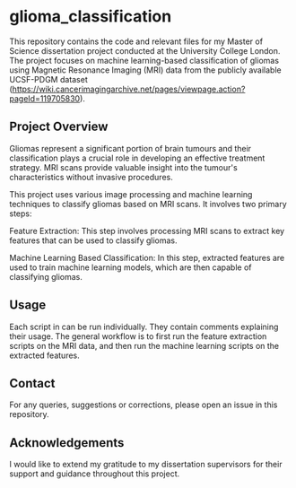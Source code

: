 # glioma_classification

This repository contains the code and relevant files for my Master of Science dissertation project conducted at the University College London. The project focuses on machine learning-based classification of gliomas using Magnetic Resonance Imaging (MRI) data from the publicly available UCSF-PDGM dataset (https://wiki.cancerimagingarchive.net/pages/viewpage.action?pageId=119705830).

## Project Overview

Gliomas represent a significant portion of brain tumours and their classification plays a crucial role in developing an effective treatment strategy. MRI scans provide valuable insight into the tumour's characteristics without invasive procedures.

This project uses various image processing and machine learning techniques to classify gliomas based on MRI scans. It involves two primary steps:

Feature Extraction: This step involves processing MRI scans to extract key features that can be used to classify gliomas. 

Machine Learning Based Classification: In this step, extracted features are used to train machine learning models, which are then capable of classifying gliomas.

## Usage

Each script in can be run individually. They contain comments explaining their usage. The general workflow is to first run the feature extraction scripts on the MRI data, and then run the machine learning scripts on the extracted features.

## Contact

For any queries, suggestions or corrections, please open an issue in this repository.

## Acknowledgements

I would like to extend my gratitude to my dissertation supervisors for their support and guidance throughout this project.
